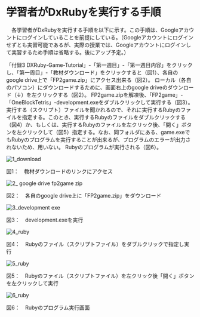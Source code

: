 学習者がDxRubyを実行する手順
=========================

　各学習者がDxRubyを実行する手順を以下に示す。この手順は、Googleアカウントにログインしていることを前提にしている。（Googleアカウントにログインせずとも実習可能であるが、実際の授業では、Googleアカウントにログインして実習するため手順は省略する。後にアップ予定。）　

「付録3 DXRuby-Game-Tutorial」-「第一週目」-「第一週目内容」をクリックし、「第一周目」-「教材ダウンロード」をクリックすると（図1）、各自のgoogle drive上で「FP2game.zip」にアクセス出来る（図2）。
ローカル（各自のパソコン）にダウンロードするために、画面右上のgoogle driveのダウンロード（↓）を左クリックする（図2）。
FP2game.zipを解凍後、「FP2game」-「OneBlockTetris」-development.exeをダブルクリックして実行する（図3）。
実行する（スクリプト）ファイルを聞かれるので、それに実行するRubyのファイルを指定する。このとき、実行するRubyのファイルをダブルクリックする（図4）か、もしくは、実行するRubyのファイルを左クリック後、「開く」ボタンを左クリックして（図5）指定する。なお、同フォルダにある、game.exeでもRubyのプログラムを実行することが出来るが、プログラムのエラーが出力されないため、用いない。
Rubyのプログラムが実行される（図6）。

![1_download](https://user-images.githubusercontent.com/19345982/36559907-a38b905a-1852-11e8-899b-eb676512016c.png)

図1：　教材ダウンロードのリンクにアクセス

![2_ google drive fp2game zip](https://user-images.githubusercontent.com/19345982/36560035-033c3a54-1853-11e8-9d0b-1dfed4273af0.png)

図2：　各自のgoogle drive上に「FP2game.zip」をダウンロード

![3_development exe](https://user-images.githubusercontent.com/19345982/36560213-8250ca9e-1853-11e8-896c-ac21879cbb61.png)

図3：　development.exeを実行

![4_ruby](https://user-images.githubusercontent.com/19345982/36560357-d390263e-1853-11e8-8dd3-ef518236eab5.png)

図4：　Rubyのファイル（スクリプトファイル）をダブルクリックで指定し実行

![5_ruby](https://user-images.githubusercontent.com/19345982/36560470-26da4efa-1854-11e8-9fac-699a6fdb632a.png)

図5：　Rubyのファイル（スクリプトファイル）を左クリック後「開く」ボタンを左クリックして実行

![6_ruby](https://user-images.githubusercontent.com/19345982/36560557-673cb820-1854-11e8-90a8-5220ffd73c3b.png)

図6：　Rubyのプログラム実行画面
